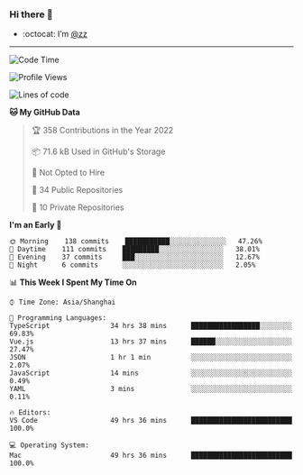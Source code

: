 ### Hi there 👋

- :octocat: I’m [@zz](https://github.com/holazz)

---

<!--START_SECTION:waka-->
![Code Time](http://img.shields.io/badge/Code%20Time-0%20secs-blue)

![Profile Views](http://img.shields.io/badge/Profile%20Views-99-blue)

![Lines of code](https://img.shields.io/badge/From%20Hello%20World%20I%27ve%20Written-734%20Thousand%20lines%20of%20code-blue)

**🐱 My GitHub Data** 

> 🏆 358 Contributions in the Year 2022
 > 
> 📦 71.6 kB Used in GitHub's Storage 
 > 
> 🚫 Not Opted to Hire
 > 
> 📜 34 Public Repositories 
 > 
> 🔑 10 Private Repositories  
 > 
**I'm an Early 🐤** 

```text
🌞 Morning    138 commits    ███████████░░░░░░░░░░░░░░   47.26% 
🌆 Daytime    111 commits    █████████░░░░░░░░░░░░░░░░   38.01% 
🌃 Evening    37 commits     ███░░░░░░░░░░░░░░░░░░░░░░   12.67% 
🌙 Night      6 commits      ░░░░░░░░░░░░░░░░░░░░░░░░░   2.05%

```


📊 **This Week I Spent My Time On** 

```text
⌚︎ Time Zone: Asia/Shanghai

💬 Programming Languages: 
TypeScript               34 hrs 38 mins      █████████████████░░░░░░░░   69.83% 
Vue.js                   13 hrs 37 mins      ██████░░░░░░░░░░░░░░░░░░░   27.47% 
JSON                     1 hr 1 min          ░░░░░░░░░░░░░░░░░░░░░░░░░   2.07% 
JavaScript               14 mins             ░░░░░░░░░░░░░░░░░░░░░░░░░   0.49% 
YAML                     3 mins              ░░░░░░░░░░░░░░░░░░░░░░░░░   0.11%

🔥 Editors: 
VS Code                  49 hrs 36 mins      █████████████████████████   100.0%

💻 Operating System: 
Mac                      49 hrs 36 mins      █████████████████████████   100.0%

```


<!--END_SECTION:waka-->
